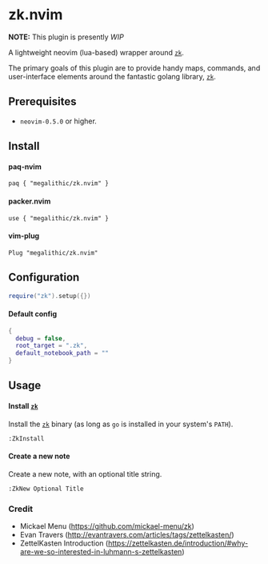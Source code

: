 # zk.nvim

**NOTE:** This plugin is presently _WIP_

A lightweight neovim (lua-based) wrapper around [`zk`](https://github.com/mickael-menu/zk).

The primary goals of this plugin are to provide handy maps, commands, and
user-interface elements around the fantastic golang library,
[`zk`](https://github.com/mickael-menu/zk).


## Prerequisites

* `neovim-0.5.0` or higher.

## Install

#### paq-nvim

`paq { "megalithic/zk.nvim" }`

#### packer.nvim

`use { "megalithic/zk.nvim" }`

#### vim-plug

`Plug "megalithic/zk.nvim"`


## Configuration


```lua
require("zk").setup({})
```

#### Default config

```lua
{
  debug = false,
  root_target = ".zk",
  default_notebook_path = ""
}
```


## Usage


#### Install [`zk`](https://github.com/mickael-menu/zk)

Install the [`zk`](https://github.com/mickael-menu/zk) binary (as long as `go` is installed in your system's `PATH`).

```viml
:ZkInstall
```


#### Create a new note

Create a new note, with an optional title string.

```viml
:ZkNew Optional Title
```

### Credit

- Mickael Menu (https://github.com/mickael-menu/zk)
- Evan Travers (http://evantravers.com/articles/tags/zettelkasten/)
- ZettelKasten Introduction (https://zettelkasten.de/introduction/#why-are-we-so-interested-in-luhmann-s-zettelkasten)
